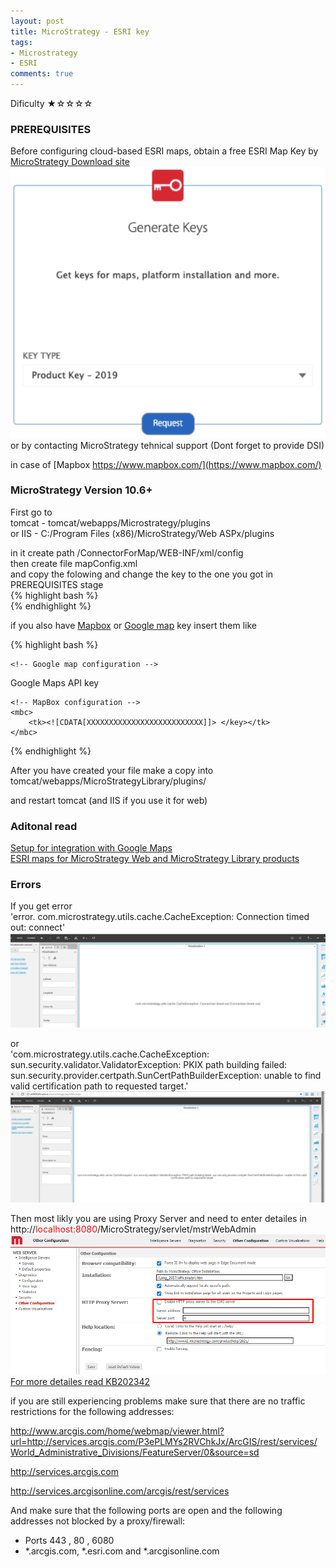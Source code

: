 ```yaml
---
layout: post
title: MicroStrategy - ESRI key
tags:
- Microstrategy
- ESRI
comments: true
---
```

Dificulty ★☆☆☆☆

### PREREQUISITES

Before configuring cloud-based ESRI maps, obtain a free ESRI Map Key by
[MicroStrategy Download site](https://community.microstrategy.com/s/products)
![Generate_key](/img/20210520_0005/Generate_key.png)
or by contacting MicroStrategy tehnical support (Dont forget to provide DSI)

in case of [Mapbox https://www.mapbox.com/](https://www.mapbox.com/)

### MicroStrategy Version 10.6+

First go to  <br />
tomcat - tomcat/webapps/Microstrategy/plugins  <br />
or IIS - C:/Program Files (x86)/MicroStrategy/Web ASPx/plugins

in it create path /ConnectorForMap/WEB-INF/xml/config  <br />
then create file mapConfig.xml  <br />
and copy the folowing and change the key to the one you got in PREREQUISITES stage <br />
{% highlight bash %}
<mc> 
  <ec>
    <apps>
        <key> <![CDATA[XXXXXXXXXXXXXXXXXXXXXXXXXX]]> </key>
    </apps>
  </ec>
</mc>  
{% endhighlight %}
    
if you also have [Mapbox](https://www.mapbox.com/) or [Google map](https://www2.microstrategy.com/producthelp/Current/GISHelp/WebHelp/Lang_1033/Content/Google_Setup.htm) key insert them like

{% highlight bash %}
<mc>
	<!-- ESRI map configuration -->
	<ec>
		<apps>
			<key><![CDATA[XXXXXXXXXXXXXXXXXXXXXXXXXX]]> </key>
		</apps>
	</ec>

	<!-- Google map configuration -->
  
  <gc>
    <mk isPremier=false>Google Maps API key</mk>
  </gc>

	<!-- MapBox configuration -->
	<mbc>
		<tk><![CDATA[XXXXXXXXXXXXXXXXXXXXXXXXXX]]> </key></tk>
	</mbc>
</mc>
{% endhighlight %}

After you have created your file make a copy into 
tomcat/webapps/MicroStrategyLibrary/plugins/

and restart tomcat (and IIS if you use it for web)

### Aditonal read
[Setup for integration with Google Maps](https://www2.microstrategy.com/producthelp/Current/GISHelp/WebHelp/Lang_1033/Content/Google_Setup.htm)  <br />
[ESRI maps for MicroStrategy Web and MicroStrategy Library products](https://community.microstrategy.com/s/article/KB45064-How-to-activate-cloud-based-ESRI-maps-for-MicroStrategy?language=en_US)

### Errors
If you get error  <br />
'error. com.microstrategy.utils.cache.CacheException: Connection timed out: connect'  <br />
![ESRIConnectionError](/img/20210520_0005/EsriConnectionError.png)

or  <br />
'com.microstrategy.utils.cache.CacheException: sun.security.validator.ValidatorException: PKIX path building failed: sun.security.provider.certpath.SunCertPathBuilderException: unable to find valid certification path to requested target.'  <br />
![ESRIConnectionError1](/img/20210520_0005/EsriConnectionError1.gif)

Then most likly you are using Proxy Server and need to enter detailes in  <br />
http://<font color='red'>localhost:8080</font>/MicroStrategy/servlet/mstrWebAdmin  <br />
![EsriProxy](/img/20210520_0005/EsriProxy.png)
[For more detailes read KB202342](https://community.microstrategy.com/s/article/KB202342-Support-using-proxy-server-to-send-HTTP-request-to-ESRI?language=en_US)

if you are still experiencing problems make sure that there are no traffic restrictions for the following addresses:

http://www.arcgis.com/home/webmap/viewer.html?url=http://services.arcgis.com/P3ePLMYs2RVChkJx/ArcGIS/rest/services/World_Administrative_Divisions/FeatureServer/0&source=sd

http://services.arcgis.com
 
http://services.arcgisonline.com/arcgis/rest/services 

And make sure that the following ports are open and the following addresses not blocked by a proxy/firewall:

- Ports 443 , 80 , 6080 
- *.arcgis.com, *.esri.com and *.arcgisonline.com
